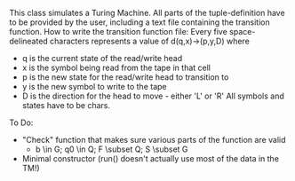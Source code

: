 This class simulates a Turing Machine. All parts of the tuple-definition have to be provided by the user, including a text file containing the transition function.
How to write the transition function file:
Every five space-delineated characters represents a value of d(q,x)->(p,y,D) where
  - q is the current state of the read/write head
  - x is the symbol being read from the tape in that cell
  - p is the new state for the read/write head to transition to
  - y is the new symbol to write to the tape
  - D is the direction for the head to move - either 'L' or 'R'
All symbols and states have to be chars.

To Do:
  - "Check" function that makes sure various parts of the function are valid
    - b \in G; q0 \in Q; F \subset Q; S \subset G
  - Minimal constructor (run() doesn't actually use most of the data in the TM!)
